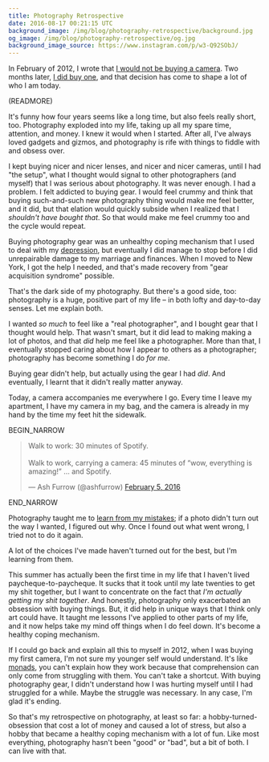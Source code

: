 ```yaml
---
title: Photography Retrospective
date: 2016-08-17 00:21:15 UTC
background_image: /img/blog/photography-retrospective/background.jpg
og_image: /img/blog/photography-retrospective/og.jpg
background_image_source: https://www.instagram.com/p/w3-Q92SObJ/
---
```


In February of 2012, I wrote that [I would not be buying a camera](https://ashfurrow.com/blog/effort-to-improved-skill-ratio-and-expertise/). Two months later, [I did buy one](https://ashfurrow.com/blog/so-i-bought-a-camera/), and that decision has come to shape a lot of who I am today. 

(READMORE)

It's funny how four years seems like a long time, but also feels really short, too. Photography exploded into my life, taking up all my spare time, attention, and money. I knew it would when I started. After all, I've always loved gadgets and gizmos, and photography is rife with things to fiddle with and obsess over.

I kept buying nicer and nicer lenses, and nicer and nicer cameras, until I had "the setup", what I thought would signal to other photographers (and myself) that I was serious about photography. It was never enough. I had a problem. I felt addicted to buying gear. I would feel crummy and think that buying such-and-such new photography thing would make me feel better, and it did, but that elation would quickly subside when I realized that I _shouldn't have bought that_. So that would make me feel crummy too and the cycle would repeat. 

Buying photography gear was an unhealthy coping mechanism that I used to deal with my [depression](https://ashfurrow.com/blog/depression/), but eventually I did manage to stop before I did unrepairable damage to my marriage and finances. When I moved to New York, I got the help I needed, and that's made recovery from "gear acquisition syndrome" possible.

That's the dark side of my photography. But there's a good side, too: photography is a huge, positive part of my life – in both lofty and day-to-day senses. Let me explain both.

I wanted _so much_ to feel like a "real photographer", and I bought gear that I thought would help. That wasn't smart, but it did lead to making making a lot of photos, and that _did_ help me feel like a photographer. More than that, I eventually stopped caring about how I appear to others as a photographer; photography has become something I do _for me_. 

Buying gear didn't help, but actually using the gear I had _did_. And eventually, I learnt that it didn't really matter anyway.

Today, a camera accompanies me everywhere I go. Every time I leave my apartment, I have my camera in my bag, and the camera is already in my hand by the time my feet hit the sidewalk.

BEGIN_NARROW

<blockquote class="twitter-tweet" data-lang="en"><p lang="en" dir="ltr">Walk to work: 30 minutes of Spotify. <br><br>Walk to work, carrying a camera: 45 minutes of “wow, everything is amazing!” … and Spotify.</p>&mdash; Ash Furrow (@ashfurrow) <a href="https://twitter.com/ashfurrow/status/695643794922934272">February 5, 2016</a></blockquote> <script async src="//platform.twitter.com/widgets.js" charset="utf-8"></script>

END_NARROW

Photography taught me to [learn from my mistakes](https://ashfurrow.com/blog/developers-should-learn-photography/); if a photo didn't turn out the way I wanted, I figured out why. Once I found out what went wrong, I tried not to do it again.

A lot of the choices I've made haven't turned out for the best, but I'm learning from them.

This summer has actually been the first time in my life that I haven't lived paycheque-to-paycheque. It sucks that it took until my late twenties to get my shit together, but I want to concentrate on the fact that _I'm actually getting my shit together_. And honestly, photography only exacerbated an obsession with buying things. But, it did help in unique ways that I think only art could have. It taught me lessons I've applied to other parts of my life, and it now helps take my mind off things when I do feel down. It's become a healthy coping mechanism.

If I could go back and explain all this to myself in 2012, when I was buying my first camera, I'm not sure my younger self would understand. It's like [monads](https://byorgey.wordpress.com/2009/01/12/abstraction-intuition-and-the-monad-tutorial-fallacy/), you can't explain how they work because that comprehension can only come from struggling with them. You can't take a shortcut. With buying photography gear, I didn't understand how I was hurting myself until I had struggled for a while. Maybe the struggle was necessary. In any case, I'm glad it's ending.

So that's my retrospective on photography, at least so far: a hobby-turned-obsession that cost a lot of money and caused a lot of stress, but also a hobby that became a healthy coping mechanism with a lot of fun. Like most everything, photography hasn't been "good" or "bad", but a bit of both. I can live with that.
